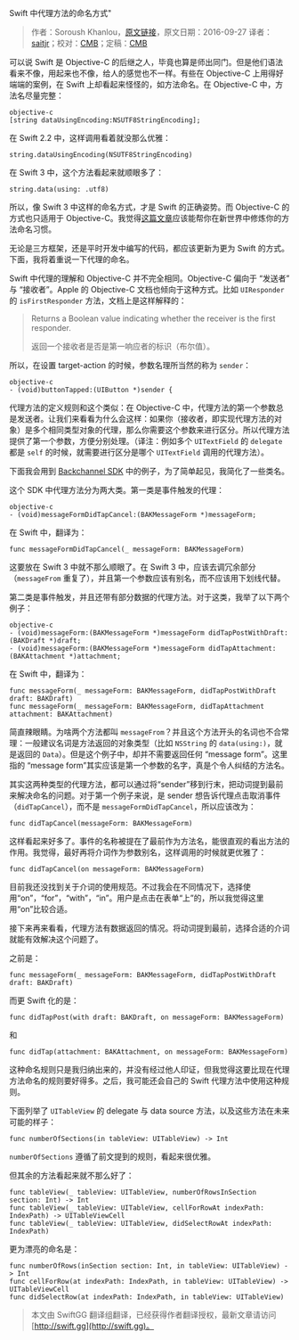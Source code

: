 Swift 中代理方法的命名方式"

> 作者：Soroush Khanlou，[原文链接](http://khanlou.com/2016/09/swifty-delegates/)，原文日期：2016-09-27
> 译者：[saitjr](http://www.saitjr.com)；校对：[CMB](https://github.com/chenmingbiao)；定稿：[CMB](https://github.com/chenmingbiao)
  









可以说 Swift 是 Objective-C 的后继之人，毕竟也算是师出同门。但是他们语法看来不像，用起来也不像，给人的感觉也不一样。有些在 Objective-C 上用得好端端的案例，在 Swift 上却看起来怪怪的，如方法命名。在 Objective-C 中，方法名尽量完整：

    objective-c
    [string dataUsingEncoding:NSUTF8StringEncoding];

在 Swift 2.2 中，这样调用看着就没那么优雅：

    
    string.dataUsingEncoding(NSUTF8StringEncoding)

在 Swift 3 中，这个方法看起来就顺眼多了：

    
    string.data(using: .utf8)

所以，像 Swift 3 中这样的命名方式，才是 Swift 的正确姿势。而 Objective-C 的方式也只适用于 Objective-C。我觉得[这篇文章](http://inaka.net/blog/2016/09/16/function-naming-in-swift-3/)应该能帮你在新世界中修炼你的方法命名习惯。

<!-- more -->

无论是三方框架，还是平时开发中编写的代码，都应该更新为更为 Swift 的方式。下面，我将着重说一下代理的命名。

Swift 中代理的理解和 Objective-C 并不完全相同。Objective-C 偏向于 “发送者” 与 “接收者”。Apple 的 Objective-C 文档也倾向于这种方式。比如 `UIResponder` 的 `isFirstResponder` 方法，文档上是这样解释的：

> Returns a Boolean value indicating whether the receiver is the first responder.
>
> 返回一个接收者是否是第一响应者的标识（布尔值）。

所以，在设置 target-action 的时候，参数名理所当然的称为 `sender`：

    objective-c
    - (void)buttonTapped:(UIButton *)sender {

代理方法的定义规则和这个类似：在 Objective-C 中，代理方法的第一个参数总是发送者。让我们来看看为什么会这样：如果你（接收者，即实现代理方法的对象）是多个相同类型对象的代理，那么你需要这个参数来进行区分。所以代理方法提供了第一个参数，方便分别处理。（译注：例如多个 `UITextField` 的 `delegate` 都是 `self` 的时候，就需要进行区分是哪个 `UITextField` 调用的代理方法）。

下面我会用到 [Backchannel SDK](https://github.com/backchannel/BackchannelSDK-iOS) 中的例子，为了简单起见，我简化了一些类名。

这个 SDK 中代理方法分为两大类。第一类是事件触发的代理：

    objective-c
    - (void)messageFormDidTapCancel:(BAKMessageForm *)messageForm;

在 Swift 中，翻译为：

    
    func messageFormDidTapCancel(_ messageForm: BAKMessageForm)

这要放在 Swift 3 中就不那么顺眼了。在 Swift 3 中，应该去调冗余部分（`messageFrom` 重复了），并且第一个参数应该有别名，而不应该用下划线代替。

第二类是事件触发，并且还带有部分数据的代理方法。对于这类，我举了以下两个例子：

    objective-c
    - (void)messageForm:(BAKMessageForm *)messageForm didTapPostWithDraft:(BAKDraft *)draft;
    - (void)messageForm:(BAKMessageForm *)messageForm didTapAttachment:(BAKAttachment *)attachment;

在 Swift 中，翻译为：

    
    func messageForm(_ messageForm: BAKMessageForm, didTapPostWithDraft draft: BAKDraft)
    func messageForm(_ messageForm: BAKMessageForm, didTapAttachment attachment: BAKAttachment)

简直辣眼睛。为啥两个方法都叫 `messageFrom`？并且这个方法开头的名词也不合常理：一般建议名词是方法返回的对象类型（比如 `NSString` 的 `data(using:)`，就是返回的 `Data`）。但是这个例子中，却并不需要返回任何 “message form”。这里指的 “message form”其实应该是第一个参数的名字，真是个令人纠结的方法名。

其实这两种类型的代理方法，都可以通过将“sender”移到行末，把动词提到最前来解决命名的问题。对于第一个例子来说，是 sender 想告诉代理点击取消事件（`didTapCancel`），而不是 `messageFormDidTapCancel`，所以应该改为：

    
    func didTapCancel(messageForm: BAKMessageForm)

这样看起来好多了。事件的名称被提在了最前作为方法名，能很直观的看出方法的作用。我觉得，最好再将介词作为参数别名，这样调用的时候就更优雅了：

    
    func didTapCancel(on messageForm: BAKMessageForm)

目前我还没找到关于介词的使用规范。不过我会在不同情况下，选择使用“on”，“for”，“with”，“in”。用户是点击在表单“上”的，所以我觉得这里用“on”比较合适。

接下来再来看看，代理方法有数据返回的情况。将动词提到最前，选择合适的介词就能有效解决这个问题了。

之前是：

    
    func messageForm(_ messageForm: BAKMessageForm, didTapPostWithDraft draft: BAKDraft)

而更 Swift 化的是：

    
    func didTapPost(with draft: BAKDraft, on messageForm: BAKMessageForm)

和

    
    func didTap(attachment: BAKAttachment, on messageForm: BAKMessageForm)

这种命名规则只是我归纳出来的，并没有经过他人印证，但我觉得这要比现在代理方法命名的规则要好得多。之后，我可能还会自己的 Swift 代理方法中使用这种规则。

下面列举了 `UITableView` 的 delegate 与 data source 方法，以及这些方法在未来可能的样子：

    
    func numberOfSections(in tableView: UITableView) -> Int

`numberOfSections` 遵循了前文提到的规则，看起来很优雅。

但其余的方法看起来就不那么好了：

    
    func tableView(_ tableView: UITableView, numberOfRowsInSection section: Int) -> Int
    func tableView(_ tableView: UITableView, cellForRowAt indexPath: IndexPath) -> UITableViewCell
    func tableView(_ tableView: UITableView, didSelectRowAt indexPath: IndexPath)

更为漂亮的命名是：

    
    func numberOfRows(inSection section: Int, in tableView: UITableView) -> Int
    func cellForRow(at indexPath: IndexPath, in tableView: UITableView) -> UITableViewCell
    func didSelectRow(at indexPath: IndexPath, in tableView: UITableView)

> 本文由 SwiftGG 翻译组翻译，已经获得作者翻译授权，最新文章请访问 [http://swift.gg](http://swift.gg)。